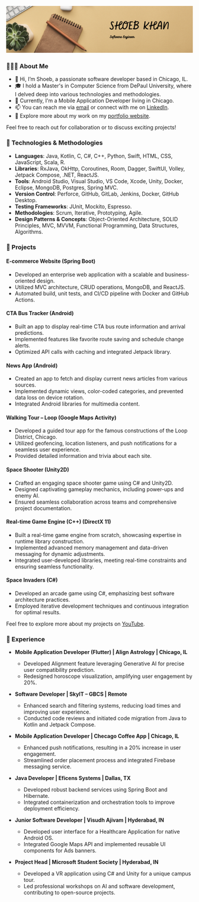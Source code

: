 <p align="center">
  <img src="images/Banner.png">
</p>

### 👨🏻‍💻 About Me

- 👋 Hi, I’m Shoeb, a passionate software developer based in Chicago, IL.
- 🎓 I hold a Master's in Computer Science from DePaul University, where I delved deep into various technologies and methodologies.
- 💼 Currently, I'm a Mobile Application Developer living in Chicago.
- 📫 You can reach me via [email](shoebwm@gmail.com) or connect with me on [LinkedIn](https://www.linkedin.com/shoebmk/).
- 🔗 Explore more about my work on my [portfolio website](https://shoeb.click).

Feel free to reach out for collaboration or to discuss exciting projects!


### 🔧 Technologies & Methodologies

- **Languages**: Java, Kotlin, C, C#, C++, Python, Swift, HTML, CSS, JavaScript, Scala, R.
- **Libraries**: RxJava, OkHttp, Coroutines, Room, Dagger, SwiftUI, Volley, Jetpack Compose, .NET, ReactJS.
- **Tools**: Android Studio, Visual Studio, VS Code, Xcode, Unity, Docker, Eclipse, MongoDB, Postgres, Spring MVC.
- **Version Control**: Perforce, GitHub, GitLab, Jenkins, Docker, GitHub Desktop.
- **Testing Frameworks**: JUnit, Mockito, Espresso.
- **Methodologies**: Scrum, Iterative, Prototyping, Agile.
- **Design Patterns & Concepts**: Object-Oriented Architecture, SOLID Principles, MVC, MVVM, Functional Programming, Data Structures, Algorithms.

### 🚀 Projects

#### E-commerce Website (Spring Boot)
- Developed an enterprise web application with a scalable and business-oriented design.
- Utilized MVC architecture, CRUD operations, MongoDB, and ReactJS.
- Automated build, unit tests, and CI/CD pipeline with Docker and GitHub Actions.

#### CTA Bus Tracker (Android)
- Built an app to display real-time CTA bus route information and arrival predictions.
- Implemented features like favorite route saving and schedule change alerts.
- Optimized API calls with caching and integrated Jetpack library.

#### News App (Android)
- Created an app to fetch and display current news articles from various sources.
- Implemented dynamic views, color-coded categories, and prevented data loss on device rotation.
- Integrated Android libraries for multimedia content.

#### Walking Tour – Loop (Google Maps Activity)
- Developed a guided tour app for the famous constructions of the Loop District, Chicago.
- Utilized geofencing, location listeners, and push notifications for a seamless user experience.
- Provided detailed information and trivia about each site.

#### Space Shooter (Unity2D)
- Crafted an engaging space shooter game using C# and Unity2D.
- Designed captivating gameplay mechanics, including power-ups and enemy AI.
- Ensured seamless collaboration across teams and comprehensive project documentation.

#### Real-time Game Engine (C++) (DirectX 11)
- Built a real-time game engine from scratch, showcasing expertise in runtime library construction.
- Implemented advanced memory management and data-driven messaging for dynamic adjustments.
- Integrated user-developed libraries, meeting real-time constraints and ensuring seamless functionality.

#### Space Invaders (C#)
- Developed an arcade game using C#, emphasizing best software architecture practices.
- Employed iterative development techniques and continuous integration for optimal results.

Feel free to explore more about my projects on [YouTube](#).

### 🌟 Experience

- **Mobile Application Developer (Flutter) | Align Astrology | Chicago, IL**
  - Developed Alignment feature leveraging Generative AI for precise user compatibility prediction.
  - Redesigned horoscope visualization, amplifying user engagement by 20%.
  
- **Software Developer | SkyIT – GBCS | Remote**
  - Enhanced search and filtering systems, reducing load times and improving user experience.
  - Conducted code reviews and initiated code migration from Java to Kotlin and Jetpack Compose.
  
- **Mobile Application Developer | Checago Coffee App | Chicago, IL**
  - Enhanced push notifications, resulting in a 20% increase in user engagement.
  - Streamlined order placement process and integrated Firebase messaging service.
  
- **Java Developer | Eficens Systems | Dallas, TX**
  - Developed robust backend services using Spring Boot and Hibernate.
  - Integrated containerization and orchestration tools to improve deployment efficiency.
  
- **Junior Software Developer | Visudh Ajivam | Hyderabad, IN**
  - Developed user interface for a Healthcare Application for native Android OS.
  - Integrated Google Maps API and implemented reusable UI components for Ads banners.
  
- **Project Head | Microsoft Student Society | Hyderabad, IN**
  - Developed a VR application using C# and Unity for a unique campus tour.
  - Led professional workshops on AI and software development, contributing to open-source projects.

